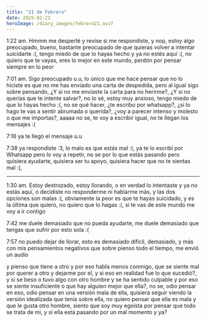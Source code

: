 ```yaml
---
title: "21 de Febrero"
date: 2025-02-21
heroImage: /diary_images/febrero21.avif
---
```


1:22 am. Hmmm me desperté y revise si me respondiste, y nop, estoy algo preocupado, bueno, bastante preocupado de que quieras volver a intentar suicidarte :(, tengo miedo de que lo hayas hecho y ya no estés aquí :(, no quiero que te vayas, eres lo mejor en este mundo, perdón por pensar siempre en lo peor

7:01 am. Sigo preocupado u.u, lo único que me hace pensar que no lo hiciste es que no me has enviado una carta de despedida, pero al igual sigo sobre pensando, ¿Y si no me enviaste la carta para no herirme?, ¿Y si no querías que te intente salvar?, no lo sé, estoy muy ansioso, tengo miedo de que lo hayas hecho :(, no se qué hacer, ¿te escribo por whatsapp?, ¿si lo hago te vas a sentir abrumada o querida?, ¿voy a parecer intenso y molesto o que me importas?, aaaaa no se, te voy a escribir igual, no te llegan los mensajes :(

7:16 ya te llegó el mensaje u.u

7:38 ya respondiste :3, lo malo es que estás mal :(, ya te lo escribí por Whatsapp pero lo voy a repetir, no se por lo que estás pasando pero quisiera ayudarte, quisiera ser tu apoyo, quisiera hacer que no te sientas mal :(,

--------------------------------------------------

1:30 am. Estoy destrozado, estoy llorando, o en verdad lo intentaste y ya no estás aquí, o decidiste no responderme ni hablarme más, y las dos opciones son malas :(, obviamente la peor es que te hayas suicidado, y es la última que quiero, no quiero que lo hagas :(, si te vas de este mundo me voy a ir contigo

7:42 me duele demasiado que no pueda ayudarte, me duele demasiado que tengas que sufrir por esto sola :(

7:57 no puedo dejar de llorar, esto es demasiado difícil, demasiado, y más con mis pensamientos negativos que sobre pienso todo el tiempo, me envió un audio

y pienso que tiene a otro y por eso habla menos conmigo, que se siente mal por querer a otro y dejarme por el, y si eso en realidad fue lo que sucedió?, y si se beso o tuvo algo con otro hombre y se ha sentido culpable y por eso se siente insuficiente o que hay alguien mejor que ella?, no se, odio pensar en eso, odio pensar en una versión mala de ella, quisiera seguir viendo la versión idealizada que tenía sobre ella, no quiero pensar que ella es mala y que le gusta otro hombre, siento que soy muy egoísta por pensar que todo se trata de mi, y si ella está pasando por un mal momento y ya?
